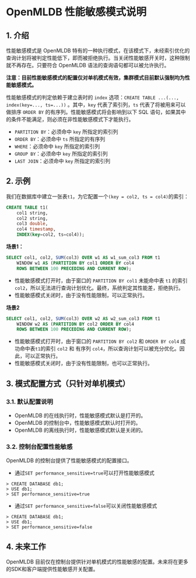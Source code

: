 # OpenMLDB 性能敏感模式说明

## 1. 介绍

性能敏感模式是 OpenMLDB 特有的一种执行模式，在该模式下，未经索引优化的查询计划将被判定性能低下，即而被拒绝执行。当关闭性能敏感开关时，这种限制就不再存在。只要符合 OpenMLDB 语法的查询语句都可以被允许执行。

**注意：目前性能敏感模式的配置仅对单机模式有效，集群模式目前默认强制均为性能敏感模式。**

性能敏感模式的判定依赖于建立表时的 `index` 选项：`CREATE TABLE ...(..., index(key=..., ts=...))` 。其中，`key` 代表了索引列，`ts` 代表了将被用来可以做排序 `ORDER BY` 的有序列。性能敏感模式将会影响到以下 SQL 语句，如果其中的条件不能满足，则必须在非性能敏感模式下才能执行。

- `PARTITION BY`：必须命中 `key` 所指定的索引列
- `ORDER BY`：必须命中 `ts` 所指定的有序列
- `WHERE`：必须命中 `key` 所指定的索引列
- `GROUP BY`：必须命中 `key` 所指定的索引列
- `LAST JOIN`：必须命中 `key` 所指定的索引列

## 2. 示例

我们在数据库中建立一张表`t1`，为它配置一个`(key = col2, ts = col4)`的索引：

```sql
CREATE TABLE t1(
    col1 string,
    col2 string,
    col3 double,
    col4 timestamp,
    INDEX(key=col2, ts=col4));
```
**场景1：**

```sql
SELECT col1, col2, SUM(col3) OVER w1 AS w1_sum_col3 FROM t1 
    WINDOW w1 AS (PARTITION BY col1 ORDER BY col4 
    ROWS BETWEEN 100 PRECEDING AND CURRENT ROW);
```
- 性能敏感模式打开时，由于窗口的 `PARTITION BY col1` 未能命中表 `t1` 的索引 `col2`，所以无法进行查询计划优化。最终，系统判定其性能差，拒绝执行。
- 性能敏感模式关闭时，由于没有性能限制，可以正常执行。

**场景2**

```sql
SELECT col1, col2, SUM(col3) OVER w2 AS w2_sum_col3 FROM t1 
    WINDOW w2 AS (PARTITION BY col2 ORDER BY col4 
    ROWS BETWEEN 100 PRECEDING AND CURRENT ROW);
```

- 性能敏感模式打开时，由于窗口的 `PARTITION BY col2` 和 `ORDER BY col4`  成功命中表`t1`的索引 `col2` 和 有序列 `col4`，所以查询计划可以被充分优化。因此，可以正常执行。
- 性能敏感模式关闭时，由于没有性能限制，也可以正常执行。

## 3. 模式配置方式（只针对单机模式）

### 3.1. 默认配置说明
- OpenMLDB 的在线执行时，性能敏感模式默认是打开的。
- OpenMLDB 的控制台中，性能敏感模式默认时打开的。
- OpenMLDB 的离线执行时，性能敏感模式默认是关闭的。

### 3.2. 控制台配置性能敏感

OpenMLDB 的控制台提供了性能敏感模式的配置接口。
- 通过`SET performance_sensitive=true`可以打开性能敏感模式
```sqlite
> CREATE DATABASE db1;
> USE db1;
> SET performance_sensitive=true
```

- 通过`SET performance_sensitive=false`可以关闭性能敏感模式
```sqlite
> CREATE DATABASE db1;
> USE db1;
> SET performance_sensitive=false
```
## 4. 未来工作
OpenMLDB 目前仅在控制台提供针对单机模式的性能敏感的配置。未来将在更多的SDK和客户端提供性能敏感开关配置。

